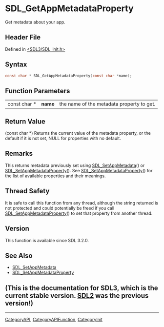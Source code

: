 # SDL_GetAppMetadataProperty

Get metadata about your app.

## Header File

Defined in [<SDL3/SDL_init.h>](https://github.com/libsdl-org/SDL/blob/main/include/SDL3/SDL_init.h)

## Syntax

```c
const char * SDL_GetAppMetadataProperty(const char *name);
```

## Function Parameters

|              |          |                                           |
| ------------ | -------- | ----------------------------------------- |
| const char * | **name** | the name of the metadata property to get. |

## Return Value

(const char *) Returns the current value of the metadata property, or the
default if it is not set, NULL for properties with no default.

## Remarks

This returns metadata previously set using
[SDL_SetAppMetadata](SDL_SetAppMetadata)() or
[SDL_SetAppMetadataProperty](SDL_SetAppMetadataProperty)(). See
[SDL_SetAppMetadataProperty](SDL_SetAppMetadataProperty)() for the list of
available properties and their meanings.

## Thread Safety

It is safe to call this function from any thread, although the string
returned is not protected and could potentially be freed if you call
[SDL_SetAppMetadataProperty](SDL_SetAppMetadataProperty)() to set that
property from another thread.

## Version

This function is available since SDL 3.2.0.

## See Also

- [SDL_SetAppMetadata](SDL_SetAppMetadata)
- [SDL_SetAppMetadataProperty](SDL_SetAppMetadataProperty)


## (This is the documentation for SDL3, which is the current stable version. [SDL2](https://wiki.libsdl.org/SDL2/) was the previous version!)



----
[CategoryAPI](CategoryAPI), [CategoryAPIFunction](CategoryAPIFunction), [CategoryInit](CategoryInit)

